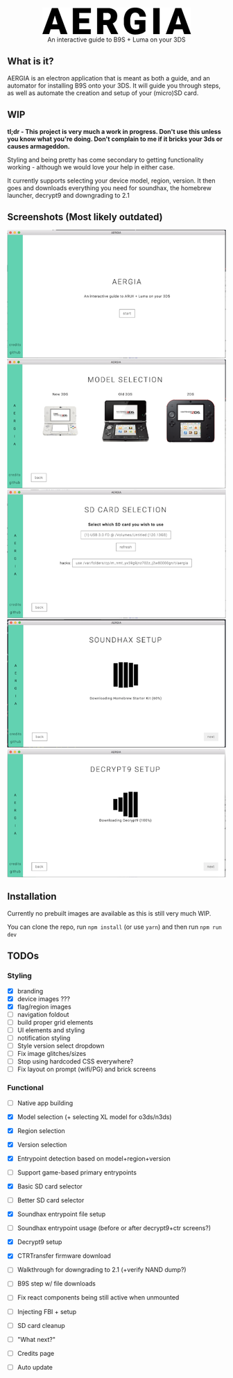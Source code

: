 <p align="center">
	<img src="./resources/logo.png">
	<br/>
	An interactive guide to B9S + Luma on your 3DS
</p>

## What is it?

AERGIA is an electron application that is meant as both a guide, and an automator for installing B9S onto your 3DS. It will guide you through steps, as well as automate the creation and setup of your (micro)SD card.

## WIP

**tl;dr - This project is very much a work in progress. Don't use this unless you know what you're doing. Don't complain to me if it bricks your 3ds or causes armageddon.**

Styling and being pretty has come secondary to getting functionality working - although we would love your help in either case.

It currently supports selecting your device model, region, version. It then goes and downloads everything you need for soundhax, the homebrew launcher, decrypt9 and downgrading to 2.1

## Screenshots (Most likely outdated)

<img src="./screenshots/1.png">
<img src="./screenshots/2.png">
<img src="./screenshots/3.png">
<img src="./screenshots/4.png">
<img src="./screenshots/5.png">

## Installation

Currently no prebuilt images are available as this is still very much WIP.

You can clone the repo, run `npm install` (or use `yarn`) and then run `npm run dev`

## TODOs

### Styling
- [x] branding
- [x] device images ???
- [x] flag/region images
- [ ] navigation foldout
- [ ] build proper grid elements
- [ ] UI elements and styling
- [ ] notification styling
- [ ] Style version select dropdown
- [ ] Fix image glitches/sizes
- [ ] Stop using hardcoded CSS everywhere?
- [ ] Fix layout on prompt (wifi/PG) and brick screens

### Functional
- [ ] Native app building
- [x] Model selection (+ selecting XL model for o3ds/n3ds)
- [x] Region selection
- [x] Version selection
- [x] Entrypoint detection based on model+region+version
- [ ] Support game-based primary entrypoints
- [x] Basic SD card selector
- [ ] Better SD card selector
- [x] Soundhax entrypoint file setup
- [ ] Soundhax entrypoint usage (before or after decrypt9+ctr screens?)
- [x] Decrypt9 setup
- [x] CTRTransfer firmware download
- [ ] Walkthrough for downgrading to 2.1 (+verify NAND dump?)
- [ ] B9S step w/ file downloads
- [ ] Fix react components being still active when unmounted
- [ ] Injecting FBI + setup
- [ ] SD card cleanup
- [ ] "What next?"
- [ ] Credits page
- [ ] Auto update

